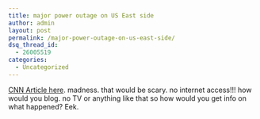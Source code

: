 ```yaml
---
title: major power outage on US East side
author: admin
layout: post
permalink: /major-power-outage-on-us-east-side/
dsq_thread_id:
  - 26005519
categories:
  - Uncategorized
---
```

[CNN Article here][1]. madness. that would be scary. no internet access!!! how would you blog. no TV or anything like that so how would you get info on what happened? Eek.

 [1]: http://www.cnn.com/2003/US/08/15/power.outage/index.html